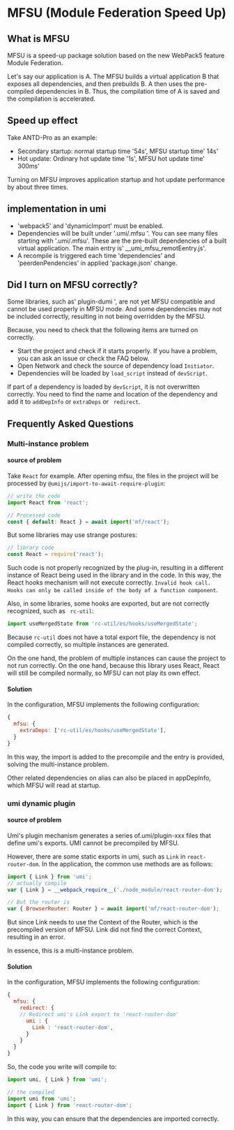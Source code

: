 # MFSU (Module Federation Speed Up)

## What is MFSU

MFSU is a speed-up package solution based on the new WebPack5 feature Module Federation.

Let's say our application is A. The MFSU builds a virtual application B that exposes all dependencies, and then prebuilds B. A then uses the pre-compiled dependencies in B. Thus, the compilation time of A is saved and the compilation is accelerated.

## Speed up effect

Take ANTD-Pro as an example:

- Secondary startup: normal startup time '54s', MFSU startup time' 14s'
- Hot update: Ordinary hot update time '1s', MFSU hot update time' 300ms'

Turning on MFSU improves application startup and hot update performance by about three times.

## implementation in umi

- 'webpack5' and 'dynamicImport' must be enabled.
- Dependencies will be built under '.umi/.mfsu '. You can see many files starting with '.umi/.mfsu'. These are the pre-built dependencies of a built virtual application. The main entry is' \_\_umi_mfsu_remotEentry.js'.
- A recompile is triggered each time 'dependencies' and 'peerdenPendencies' in applied 'package.json' change.

## Did I turn on MFSU correctly?

Some libraries, such as' plugin-dumi ', are not yet MFSU compatible and cannot be used properly in MFSU mode. And some dependencies may not be included correctly, resulting in not being overridden by the MFSU.

Because, you need to check that the following items are turned on correctly.

- Start the project and check if it starts properly. If you have a problem, you can ask an issue or check the FAQ below.
- Open Network and check the source of dependency load `Initiator`.
- Dependencies will be loaded by `load_script` instead of `devScript`.

If part of a dependency is loaded by `devScript`, it is not overwritten correctly. You need to find the name and location of the dependency and add it to `addDepInfo` or `extraDeps` or ` redirect`.

## Frequently Asked Questions

### Multi-instance problem

#### source of problem

Take `React` for example. After opening mfsu, the files in the project will be processed by `@umijs/import-to-await-require-plugin`:

```ts
// write the code
import React from 'react';

// Processed code
const { default: React } = await import('mf/react');
```

But some libraries may use strange postures:

```js
// library code
const React = require('react');
```

Such code is not properly recognized by the plug-in, resulting in a different instance of React being used in the library and in the code. In this way, the React hooks mechanism will not execute correctly. `Invalid hook call. Hooks can only be called inside of the body of a function component`.

Also, in some libraries, some hooks are exported, but are not correctly recognized, such as ` rc-util`:

```js
import useMergedState from 'rc-util/es/hooks/useMergedState';
```

Because `rc-util` does not have a total export file, the dependency is not compiled correctly, so multiple instances are generated.

On the one hand, the problem of multiple instances can cause the project to not run correctly. On the one hand, because this library uses React, React will still be compiled normally, so MFSU can not play its own effect.

#### Solution

In the configuration, MFSU implements the following configuration:

```js
{
  mfsu: {
    extraDeps: ['rc-util/es/hooks/useMergedState'],
  }
}
```

In this way, the import is added to the precompile and the entry is provided, solving the multi-instance problem.

Other related dependencies on alias can also be placed in appDepInfo, which MFSU will read at startup.

### umi dynamic plugin

#### source of problem

Umi's plugin mechanism generates a series of.umi/plugin-xxx files that define umi's exports. UMI cannot be precompiled by MFSU.

However, there are some static exports in umi, such as `Link` in `react-router-dom`. In the application, the common use methods are as follows:

```js
import { Link } from 'umi';
// actually compile
var { Link } = __webpack_require__('./node_module/react-router-dom');

// But the router is
var { BrowserRouter: Router } = await import('mf/react-router-dom');
```

But since Link needs to use the Context of the Router, which is the precompiled version of MFSU. Link did not find the correct Context, resulting in an error.

In essence, this is a multi-instance problem.

#### Solution

In the configuration, MFSU implements the following configuration:

```js
{
  mfsu: {
    redirect: {
    // Redirect umi's Link export to 'react-router-dom'
      umi : {
        Link : 'react-router-dom',
      }
    }
  }
}
```

So, the code you write will compile to:

```js
import umi, { Link } from 'umi';

// the compiled
import umi from 'umi';
import { Link } from 'react-router-dom';
```

In this way, you can ensure that the dependencies are imported correctly.
